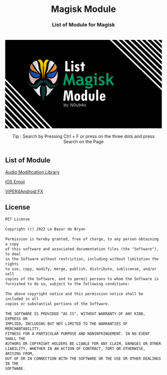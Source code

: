 <h1 align="center"> Magisk Module </h1>
<h3 align="center"> List of Module for Magisk </h3>

#

<a href="https://raw.githubusercontent.com/N0ub4x/Magisk_Module/main/Image.png"><img src="Image.png" /></a>
<p align="center"> Tip : Search by Pressing Ctrl + F or press on the three dots and press Search on the Page </p>

#

<h2 align="left"> List of Module </h2>

[Audio Modification Library](https://zackptg5.com/downloads/Audio-Modification-Library_v4.1.zip)

[iOS Emoji](https://github.com/Keinta15/Magisk-iOS-Emoji/releases/latest)

[ViPER4Android FX](https://zackptg5.com/downloads/v4afx_v2.7.2.1.zip)

<h2 align="left"> License </h2>

    MIT License

    Copyright (c) 2022 Le Bazar de Bryan

    Permission is hereby granted, free of charge, to any person obtaining a copy
    of this software and associated documentation files (the "Software"), to deal
    in the Software without restriction, including without limitation the rights
    to use, copy, modify, merge, publish, distribute, sublicense, and/or sell
    copies of the Software, and to permit persons to whom the Software is
    furnished to do so, subject to the following conditions:

    The above copyright notice and this permission notice shall be included in all
    copies or substantial portions of the Software.

    THE SOFTWARE IS PROVIDED "AS IS", WITHOUT WARRANTY OF ANY KIND, EXPRESS OR
    IMPLIED, INCLUDING BUT NOT LIMITED TO THE WARRANTIES OF MERCHANTABILITY,
    FITNESS FOR A PARTICULAR PURPOSE AND NONINFRINGEMENT. IN NO EVENT SHALL THE
    AUTHORS OR COPYRIGHT HOLDERS BE LIABLE FOR ANY CLAIM, DAMAGES OR OTHER
    LIABILITY, WHETHER IN AN ACTION OF CONTRACT, TORT OR OTHERWISE, ARISING FROM,
    OUT OF OR IN CONNECTION WITH THE SOFTWARE OR THE USE OR OTHER DEALINGS IN THE
    SOFTWARE.
